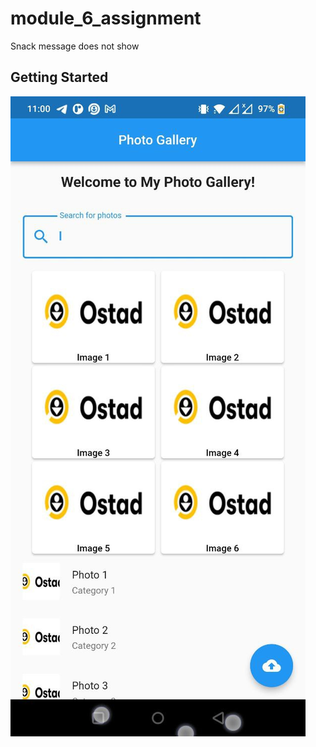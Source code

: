 # module_6_assignment

Snack message does not show

## Getting Started

![App Screenshot](https://github.com/Fahaddada47/ostad-flutter/blob/main/assignment6.jpg?raw=true) 
